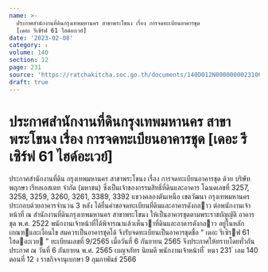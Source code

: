 ```yaml
---
name: >-
  ประกาศสำนักงานที่ดินกรุงเทพมหานคร สาขาพระโขนง เรื่อง การจดทะเบียนอาคารชุด
  [เดอะ รีเซิร์ฟ 61 ไฮด์อะเวย์]
date: '2023-02-08'
category: ง
volume: 140
section: 12
page: 231
source: 'https://ratchakitcha.soc.go.th/documents/140D012N0000000023100.pdf'
draft: true
---
```


# ประกาศสำนักงานที่ดินกรุงเทพมหานคร สาขาพระโขนง เรื่อง การจดทะเบียนอาคารชุด [เดอะ รีเซิร์ฟ 61 ไฮด์อะเวย์]

ประกาศสํานักงานที่ดิน กรุงเทพมหานคร สาขาพระโขนง เรื่อง การจดทะเบียนอาคารชุด ด้วย บริษัท พฤกษา เรียลเอสเตท จํากัด (มหาชน) ซึ่งเป็นเจ้าของกรรมสิทธิ์ที่ดินและอาคาร โฉนดเลขที่ 3257, 3258, 3259, 3260, 3261, 3389, 3392 แขวงคลองตันเหนือ เขตวัฒนา กรุงเทพมหานคร ประกอบด้วยอาคารจํานวน 3 หลัง ได้ยื่นคําขอจดทะเบียนที่ดินและอาคารดังกลาว ต่อพนักงานเจ้าหน้าที่ ณ สํานักงานที่ดินกรุงเทพมหานคร สาขาพระโขนง ให้เป็นอาคารชุดตามพระราชบัญญัติ อาคารชุด พ.ศ. 2522 พนักงานเจ้าหน้าที่ได้พิจารณาแล้วเห็นวาที่ดินและอาคารดังกลาว อยู่ในหลักเกณฑและเงื่อนไข สมควรเป็นอาคารชุดได้ จึงรับจดทะเบียนเป็นอาคารชุดชื่อ “ เดอะ รีเซิรฟ 61 ไฮดอะเวย ” ทะเบียนเลขที่ 9/2565 เมื่อวันที่ 6 กันยายน 2565 จึงประกาศให้ทราบโดยทั่วกัน ประกาศ ณ วันที่ 6 กันยายน พ.ศ. 2565 เบญจภัทร นิยมดี พนักงานเจ้าหน้าที่ ้ หนา 231 ่ เลม 140 ตอนที่ 12 ง ราชกิจจานุเบกษา 9 กุมภาพันธ์ 2566

